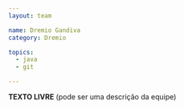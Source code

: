 ```yaml
---
layout: team

name: Dremio Gandiva
category: Dremio

topics:
  - java
  - git

---
```


**TEXTO LIVRE** (pode ser uma descrição da equipe)